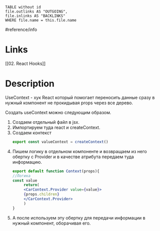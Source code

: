 ```dataview 
TABLE without id
file.outlinks AS "OUTGOING",
file.inlinks AS "BACKLINKS"
WHERE file.name = this.file.name
```
#reference/info
# Links
[[02. React Hooks]]






# Description

UseContext - хук React который помогает переносить данные сразу в нужный компонент не прокидывая props через все дерево.

Создать useContext можно следующим образом.
1. Создаем отдельный файл в jsx.
2. Импортируем туда react и createContext.
3. Создаем контекст 
   ```jsx
   export const valueContext = createContext()
   ```
4. Пишем логику в отдельном компоненте и возвращаем из него обертку с Provider и в качестве атрибута передаем туда информацию.
   ```jsx
   export default function Context(props){
   //Логика
   const value
		return(
		<CarContext.Provider value={value}>
		{props.children}
		</CarContext.Provider>
		)
   }
   ```
5. А после используем эту обертку для передачи информации в нужный компонент, оборачивая его.